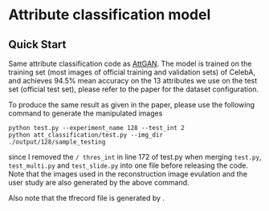# Attribute classification model

## Quick Start

Same attribute classification code as [AttGAN](https://github.com/LynnHo/AttGAN-Tensorflow). The model is trained on the training set (most images of official training and validation sets) of CelebA, and achieves 94.5% mean accuracy on the 13 attributes we use on the test set (official test set), please refer to the paper for the dataset configuration.

To produce the same result as given in the paper, please use the following command to generate the manipulated images
```console
python test.py --experiment_name 128 --test_int 2
python att_classification/test.py --img_dir ./output/128/sample_testing
```
since I removed the `/ thres_int` in line 172 of test.py when merging `test.py`, `test_multi.py` and `test_slide.py` into one file before releasing the code.
Note that the images used in the reconstruction image evulation and the user study are also generated by the above command.

Also note that the tfrecord file is generated by [](https://github.com/LynnHo/TfrecordCreator-TfrecordLoarder).